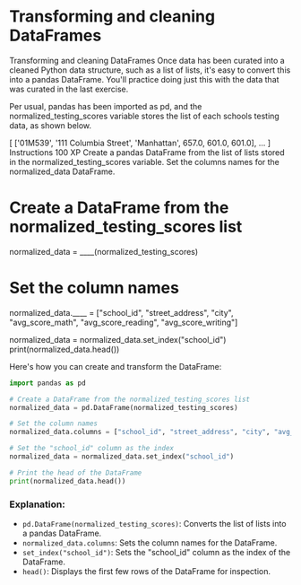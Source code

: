 # Transforming and cleaning DataFrames

Transforming and cleaning DataFrames
Once data has been curated into a cleaned Python data structure, such as a list of lists, it's easy to convert this into a pandas DataFrame. You'll practice doing just this with the data that was curated in the last exercise.

Per usual, pandas has been imported as pd, and the normalized_testing_scores variable stores the list of each schools testing data, as shown below.

[
    ['01M539', '111 Columbia Street', 'Manhattan', 657.0, 601.0, 601.0],
    ...
]   
Instructions
100 XP
Create a pandas DataFrame from the list of lists stored in the normalized_testing_scores variable.
Set the columns names for the normalized_data DataFrame.

# Create a DataFrame from the normalized_testing_scores list
normalized_data = ____(normalized_testing_scores)

# Set the column names
normalized_data.____ = ["school_id", "street_address", "city", "avg_score_math", "avg_score_reading", "avg_score_writing"]

normalized_data = normalized_data.set_index("school_id")
print(normalized_data.head())

Here's how you can create and transform the DataFrame:

```python
import pandas as pd

# Create a DataFrame from the normalized_testing_scores list
normalized_data = pd.DataFrame(normalized_testing_scores)

# Set the column names
normalized_data.columns = ["school_id", "street_address", "city", "avg_score_math", "avg_score_reading", "avg_score_writing"]

# Set the "school_id" column as the index
normalized_data = normalized_data.set_index("school_id")

# Print the head of the DataFrame
print(normalized_data.head())
```

### Explanation:
- `pd.DataFrame(normalized_testing_scores)`: Converts the list of lists into a pandas DataFrame.
- `normalized_data.columns`: Sets the column names for the DataFrame.
- `set_index("school_id")`: Sets the "school_id" column as the index of the DataFrame.
- `head()`: Displays the first few rows of the DataFrame for inspection.